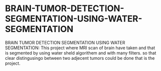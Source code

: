 # BRAIN-TUMOR-DETECTION-SEGMENTATION-USING-WATER-SEGMENTATION
BRAIN TUMOR DETECTION SEGMENTATION USING WATER SEGMENTATION: This project where MRI scan of brain have taken and that is segmented by using water sheld algorithem and with many filters. so that clear distingusingo between two adjecent tumors could be done that is the project. 
